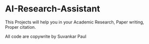 # AI-Research-Assistant
This Projects will help you in your Academic Research, Paper writing, Proper citation.

All code are copywrite by Suvankar Paul
